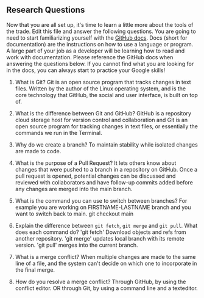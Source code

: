 ## Research Questions 

Now that you are all set up, it's time to learn a little more about the tools of the trade. Edit this file and answer the following questions. You are going to need to start familiarizing yourself with the [GitHub docs](https://docs.github.com/en). Docs (short for documentation) are the instructions on how to use a language or program. A large part of your job as a developer will be learning how to read and work with documentation. Please reference the GitHub docs when answering the questions below. If you cannot find what you are looking for in the docs, you can always start to practice your Google skills!

1. What is Git? 
Git is an open source program that tracks changes in text files. Written by the author of the Linux operating system, and is the core technology that GitHub, the social and user interface, is built on top of.

2. What is the difference between Git and GitHub? 
GitHub is a repository cloud storage host for version control and collaboration and Git is an open source program for tracking changes in text files, or essentially the commands we run in the Terminal.

3. Why do we create a branch? 
To maintain stability while isolated changes are made to code.

4. What is the purpose of a Pull Request?
It lets others know about changes that were pushed to a branch in a repository on GitHub. Once a pull request is opened, potential changes can be discussed and reviewed with collaborators and have follow-up commits added before any changes are merged into the main branch.

5. What is the command you can use to switch between branches? For example you are working on FIRSTNAME-LASTNAME branch and you want to switch back to main. 
git checkout main

6. Explain the difference between `git fetch`, `git merge` and `git pull`. What does each command do?
'git fetch' Download objects and refs from another repository. 
'git merge' updates local branch with its remote version.
'git pull' merges into the current branch.

7. What is a merge conflict?
When multiple changes are made to the same line of a file, and the system can't decide on which one to incorporate in the final merge.

8. How do you resolve a merge conflict?
Through GitHub, by using the conflict editor. OR through Git, by using a command line and a texteditor.
